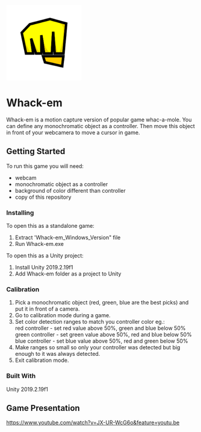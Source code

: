 <img src="Whack-em/Assets/Sprites/simple/marker.png" width="200">

# Whack-em

Whack-em is a motion capture version of popular game whac-a-mole. You can define any monochromatic object as a controller. Then move this object in front of your webcamera to move a cursor in game.

## Getting Started

To run this game you will need:
- webcam
- monochromatic object as a controller
- background of color different than controller
- copy of this repository

### Installing

To open this as a standalone game:
1. Extract 'Whack-em_Windows_Version" file
2. Run Whack-em.exe

To open this as a Unity project:
1. Install Unity 2019.2.19f1
2. Add Whack-em folder as a project to Unity

### Calibration

1. Pick a monochromatic object (red, green, blue are the best picks) and put it in front of a camera.
2. Go to calibration mode during a game.
3. Set color detection ranges to match you controller color eg.:  
red controller - set red value above 50%, green and blue below 50%  
  green controller - set green value above 50%, red and blue below 50%  
  blue controller - set blue value above 50%, red and green below 50%  
4. Make ranges so small so only your controller was detected but big enough to it was always detected.
5. Exit calibration mode.

### Built With

Unity 2019.2.19f1

## Game Presentation

https://www.youtube.com/watch?v=JX-UR-WcG6o&feature=youtu.be
